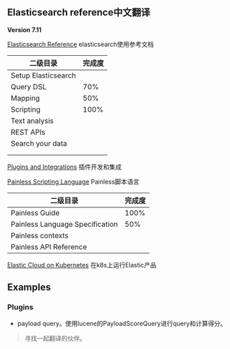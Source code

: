 ## Elasticsearch reference中文翻译

**Version 7.11**

[Elasticsearch Reference](https://www.elastic.co/guide/en/elasticsearch/reference/7.11/index.html) elasticsearch使用参考文档

| 二级目录            | 完成度 |
| ------------------- | ------ |
| Setup Elasticsearch |        |
| Query DSL           | 70%    |
| Mapping             | 50%    |
| Scripting           | 100%   |
| Text analysis       |        |
| REST APIs           |        |
| Search your data    |        |
|                     |        |
|                     |        |



[Plugins and Integrations](https://www.elastic.co/guide/en/elasticsearch/plugins/7.11/index.html) 插件开发和集成



[Painless Scripting Language](https://www.elastic.co/guide/en/elasticsearch/painless/7.11/index.html) Painless脚本语言

| 二级目录                        | 完成度 |
| ------------------------------- | ------ |
| Painless Guide                  | 100%   |
| Painless Language Specification | 50%    |
| Painless contexts               |        |
| Painless API Reference          |        |



[Elastic Cloud on Kubernetes](https://www.elastic.co/guide/en/cloud-on-k8s/current/index.html) 在k8s上运行Elastic产品



## Examples

### Plugins

* payload query。使用lucene的PayloadScoreQuery进行query和计算得分。











>寻找一起翻译的伙伴。

